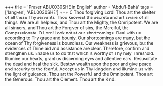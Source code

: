 +++
title = 'Prayer ABU0030SHE in English'
author = 'Abdu'l-Bahá'
tags = ['lang-en', 'ABU0030SHE']
+++
O Thou forgiving Lord!  Thou art the shelter of all these Thy servants.  Thou knowest the secrets and art aware of all things.  We are all helpless, and Thou art the Mighty, the Omnipotent.  We are all sinners, and Thou art the Forgiver of sins, the Merciful, the Compassionate.  O Lord!  Look not at our shortcomings.  Deal with us according to Thy grace and bounty.  Our shortcomings are many, but the ocean of Thy forgiveness is boundless.  Our weakness is grievous, but the evidences of Thine aid and assistance are clear.  Therefore, confirm and strengthen us.  Enable us to do that which is worthy of Thy holy Threshold.  Illumine our hearts, grant us discerning eyes and attentive ears.  Resuscitate the dead and heal the sick.  Bestow wealth upon the poor and give peace and security to the fearful. Accept us in Thy kingdom and illumine us with the light of guidance. Thou art the Powerful and the Omnipotent.  Thou art the Generous. Thou art the Clement.  Thou art the Kind.
